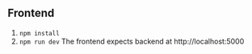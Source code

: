 Frontend
--------
1. `npm install`
2. `npm run dev`
The frontend expects backend at http://localhost:5000
